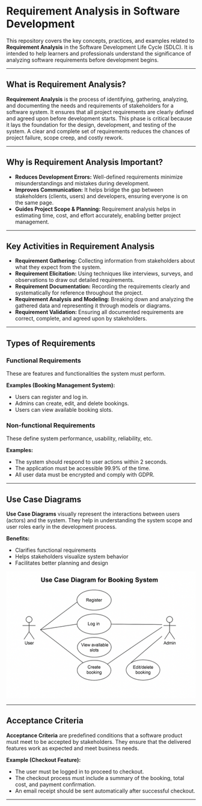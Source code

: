 
# Requirement Analysis in Software Development

This repository covers the key concepts, practices, and examples related to **Requirement Analysis** in the Software Development Life Cycle (SDLC). It is intended to help learners and professionals understand the significance of analyzing software requirements before development begins.

---

## What is Requirement Analysis?

**Requirement Analysis** is the process of identifying, gathering, analyzing, and documenting the needs and requirements of stakeholders for a software system. It ensures that all project requirements are clearly defined and agreed upon before development starts. This phase is critical because it lays the foundation for the design, development, and testing of the system. A clear and complete set of requirements reduces the chances of project failure, scope creep, and costly rework.

---

## Why is Requirement Analysis Important?

- **Reduces Development Errors:** Well-defined requirements minimize misunderstandings and mistakes during development.
- **Improves Communication:** It helps bridge the gap between stakeholders (clients, users) and developers, ensuring everyone is on the same page.
- **Guides Project Scope & Planning:** Requirement analysis helps in estimating time, cost, and effort accurately, enabling better project management.

---

## Key Activities in Requirement Analysis

- **Requirement Gathering:** Collecting information from stakeholders about what they expect from the system.
- **Requirement Elicitation:** Using techniques like interviews, surveys, and observations to draw out detailed requirements.
- **Requirement Documentation:** Recording the requirements clearly and systematically for reference throughout the project.
- **Requirement Analysis and Modeling:** Breaking down and analyzing the gathered data and representing it through models or diagrams.
- **Requirement Validation:** Ensuring all documented requirements are correct, complete, and agreed upon by stakeholders.

---

## Types of Requirements

### Functional Requirements

These are features and functionalities the system must perform.

**Examples (Booking Management System):**
- Users can register and log in.
- Admins can create, edit, and delete bookings.
- Users can view available booking slots.

### Non-functional Requirements

These define system performance, usability, reliability, etc.

**Examples:**
- The system should respond to user actions within 2 seconds.
- The application must be accessible 99.9% of the time.
- All user data must be encrypted and comply with GDPR.

---

## Use Case Diagrams

**Use Case Diagrams** visually represent the interactions between users (actors) and the system. They help in understanding the system scope and user roles early in the development process.

**Benefits:**
- Clarifies functional requirements
- Helps stakeholders visualize system behavior
- Facilitates better planning and design

![Use Case Diagram for Booking System](alx-booking-uc.png)


---

## Acceptance Criteria

**Acceptance Criteria** are predefined conditions that a software product must meet to be accepted by stakeholders. They ensure that the delivered features work as expected and meet business needs.

**Example (Checkout Feature):**
- The user must be logged in to proceed to checkout.
- The checkout process must include a summary of the booking, total cost, and payment confirmation.
- An email receipt should be sent automatically after successful checkout.

---
